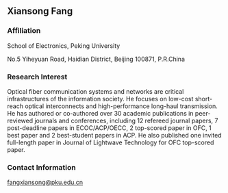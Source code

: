 ## Xiansong Fang
### Affiliation
School of Electronics, Peking University

No.5 Yiheyuan Road, Haidian District, Beijing 100871, P.R.China


### Research Interest
Optical fiber communication systems and networks are critical infrastructures of the information society. He focuses on low-cost short-reach optical interconnects and high-performance long-haul transmission. He has authored or co-authored over 30 academic publications in peer-reviewed journals and conferences, including 12 refereed journal papers,
7 post-deadline papers in ECOC/ACP/OECC, 2 top-scored paper in OFC, 1 best paper and 2 best-student papers in ACP. He also published one invited full-length paper in Journal of Lightwave Technology for OFC top-scored paper.

### Contact Information
fangxiansong@pku.edu.cn
